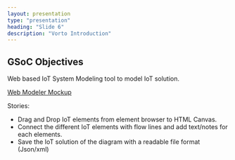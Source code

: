 ```yaml
---
layout: presentation
type: "presentation"
heading: "Slide 6"
description: "Vorto Introduction"
---
```


## GSoC Objectives

Web based IoT System Modeling tool to model IoT solution.

[Web Modeler Mockup](https://vorto.mybalsamiq.com/projects/vorto/IoT%20System%20Modeler%20Concept)

Stories:

- Drag and Drop IoT elements from element browser to HTML Canvas.
- Connect the different IoT elements with flow lines and add text/notes for each elements.
- Save the IoT solution of the diagram with a readable file format (Json/xml)
